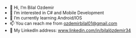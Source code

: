 - 👋 Hi, I’m Bilal Ozdemir
- 👀 I’m interested in C# and Mobile Development
- 🌱 I’m currently learning Android/IOS
- 📫 You can reach me from ozdemirbilal01@gmail.com
- 🧰 My LinkedIn address: www.linkedin.com/in/bilalözdemir34
